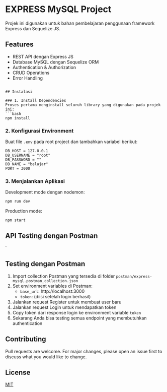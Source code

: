 # EXPRESS MySQL Project
Projek ini digunakan untuk bahan pembelajaran penggunaan framework Express dan Sequelize JS.

## Features
- REST API dengan Express JS
- Database MySQL dengan Sequelize ORM
- Authentication & Authorization
- CRUD Operations
- Error Handling

```

## Instalasi

### 1. Install Dependencies
Proses pertama menginstall seluruh library yang digunakan pada projek ini:
```bash
npm install
```

### 2. Konfigurasi Environment
Buat file `.env` pada root project dan tambahkan variabel berikut:
```env
DB_HOST = 127.0.0.1
DB_USERNAME = "root"
DB_PASSWORD = ""
DB_NAME = "belajar"
PORT = 3000
```



### 3. Menjalankan Aplikasi
Development mode dengan nodemon:
```bash
npm run dev
```

Production mode:
```bash
npm start
```

## API Testing dengan Postman

`

## Testing dengan Postman
1. Import collection Postman yang tersedia di folder `postman/express-mysql.postman_collection.json`
2. Set environment variables di Postman:
   - `base_url`: http://localhost:3000
   - `token`: (diisi setelah login berhasil)
3. Jalankan request Register untuk membuat user baru
4. Jalankan request Login untuk mendapatkan token
5. Copy token dari response login ke environment variable `token`
6. Sekarang Anda bisa testing semua endpoint yang membutuhkan authentication


## Contributing
Pull requests are welcome. For major changes, please open an issue first to discuss what you would like to change.

## License
[MIT](https://choosealicense.com/licenses/mit/)
